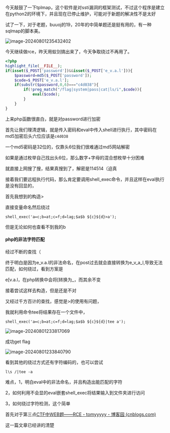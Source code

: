 今天敲鼓了一下tplmap，这个软件是对ssti漏洞的框架测试，不过这个程序是建立在python2的环境下，并且现在已停止维护，可能对于新题的解决性不是太好

试了一下，对于老题，buuoj的19，20年的中简单题还是挺有用的，有一种sqlmap的脚本美。

![image-20240801235432402](C:\Users\10649\AppData\Roaming\Typora\typora-user-images\image-20240801235432402.png)

今天继续做rce，昨天用蚁剑搞出来了，今天争取绕过不再用了。

```php
<?php
highlight_file(__FILE__);
if(isset($_POST['password'])&&isset($_POST['e_v.a.l'])){
    $password=md5($_POST['password']);
    $code=$_POST['e_v.a.l'];
    if(substr($password,0,6)==="c4d038"){
        if(!preg_match("/flag|system|pass|cat|ls/i",$code)){
            eval($code);
        }
    }
}
```

上来php函数很直白，就是对password进行加密

首先让我们理清逻辑，就是传入密码和eval中传入shell进行执行，其中密码在md5加密后头六位应该是`c4d038`

一个md5密码是32位的，仅靠头6位我们很难通过md5网站解密

如果是通过枚举自己找出头6位，那么数字+字母的混合想枚举十分困难

就直接上网搜了搜，结果真搜到了，解密是114514（迫真

接着我们要远程执行代码，那么肯定要调用shell_exec命令，并且这样在eval执行是没有回显的，

首先我想到的构造>

直接变量命名然后绕过

```
shell_exec('a=c;b=at;c=f;d=lag;$a$b ${c}${d}>a');
```

但是无论如何也查看不到我的b

#### php的非法字符匹配

经过不断的查找（

终于明白是因为e_v.a.l的非法命名，在post过去就会直接转换为e_v_a_l,导致无法匹配，如何绕过，看到方案是

e[v.a.l，在php转换中会将[转换为_，而其余不变

接着尝试这样去构造，但是还是不对

又经过千方百计的查找，感觉是>的使用有问题，

我就利用命令tee将结果存在一个文件中，

```
shell_exec('a=c;b=at;c=f;d=lag;$a$b ${c}${d}|tee a');
```

![image-20240801233817069](C:\Users\10649\AppData\Roaming\Typora\typora-user-images\image-20240801233817069.png)

成功get flag

![image-20240801233840790](C:\Users\10649\AppData\Roaming\Typora\typora-user-images\image-20240801233840790.png)

看到其他的绕过方式还有字符编码的，也可以尝试

```
l\s /|tee -a
```





难点，1，明白eval中的非法命名，并且构造出能匹配的字符

2，如何利用不会显的eval嵌套shell_exec将结果输入到文件夹进行访问

3，如何绕过字符检测，这个简单



首先对于第三点[CTF中WEB题——RCE - tomyyyyy - 博客园 (cnblogs.com)](https://www.cnblogs.com/tomyyyyy/p/13905357.html#绕过方式)

这一篇文章已经讲的清楚

